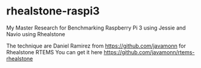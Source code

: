 # rhealstone-raspi3
My Master Research for Benchmarking Raspberry Pi 3 using Jessie and Navio using Rhealstone

The technique are Daniel Ramirez from https://github.com/javamonn for Rhealstone RTEMS
You can get it here https://github.com/javamonn/rtems-rhealstone

